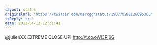 ```yaml
---
layout: status
originalUrl: 'https://twitter.com/marcgg/status/190779288126095363'
isReply: true
date: 2012-04-13 12:31:41
---
```


@julienXX EXTREME CLOSE-UP! http://t.co/oWl3Rj6G
